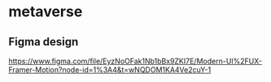 # metaverse

## Figma design 
https://www.figma.com/file/EyzNoOFak1Nb1bBx9ZKI7E/Modern-UI%2FUX-Framer-Motion?node-id=1%3A4&t=wNQDOM1KA4Ve2cuY-1
